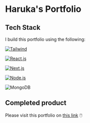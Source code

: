 # Haruka's Portfolio

## Tech Stack
I build this portfolio using the following:

[![Tailwind](https://img.shields.io/badge/Tailwind-38B2AC?style=fflat-square&logo=tailwind-css&logoColor=white)](https://tailwindcss.com/)

[![React.js](https://img.shields.io/badge/React-38B2AC?style=fflat-square&logo=react)](https://reactjs.org/)

[![Next.js](https://img.shields.io/badge/Next.js-38B2AC?style=fflat-square&logo=nextdotjs&logoColor=white)](https://nextjs.org/)

[![Node.js](https://img.shields.io/badge/Node.js-38B2AC?style=fflat-square&logo=node.js)](https://nodejs.org/)

![MongoDB](https://img.shields.io/badge/MongoDB-38B2AC?style=fflat-square&logo=mongodb)

## Completed product
Please visit this portfolio on [this link](https://haruka-ogino.vercel.app/) 🖱️
